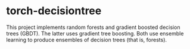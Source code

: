 # torch-decisiontree
This project implements random forests and gradient boosted decision trees (GBDT). The latter uses gradient tree boosting. Both use ensemble learning to produce ensembles of decision trees (that is, forests).
